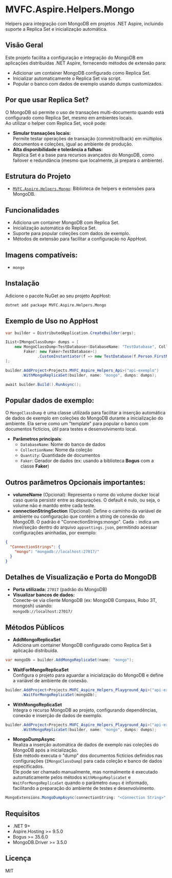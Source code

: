 # MVFC.Aspire.Helpers.Mongo

Helpers para integração com MongoDB em projetos .NET Aspire, incluindo suporte a Replica Set e inicialização automática.

## Visão Geral

Este projeto facilita a configuração e integração do MongoDB em aplicações distribuídas .NET Aspire, fornecendo métodos de extensão para:

- Adicionar um container MongoDB configurado como Replica Set.
- Inicializar automaticamente o Replica Set via script.
- Popular o banco com dados de exemplo usando dumps customizados.

## Por que usar Replica Set?

O MongoDB só permite o uso de transações multi-documento quando está configurado como Replica Set, mesmo em ambientes locais.  
Ao utilizar o helper com Replica Set, você pode:

- **Simular transações locais:**  
  Permite testar operações de transação (commit/rollback) em múltiplos documentos e coleções, igual ao ambiente de produção.
- **Alta disponibilidade e tolerância a falhas:**  
  Replica Set é a base para recursos avançados do MongoDB, como failover e redundância (mesmo que localmente, já prepara o ambiente).

## Estrutura do Projeto

- [`MVFC.Aspire.Helpers.Mongo`](MVFC.Aspire.Helpers.Mongo.csproj): Biblioteca de helpers e extensões para MongoDB.

## Funcionalidades

- Adiciona um container MongoDB com Replica Set.
- Inicialização automática do Replica Set.
- Suporte para popular coleções com dados de exemplo.
- Métodos de extensão para facilitar a configuração no AppHost.

## Imagens compatíveis:
 - `mongo`

## Instalação

Adicione o pacote NuGet ao seu projeto AppHost:

```sh
dotnet add package MVFC.Aspire.Helpers.Mongo
```

## Exemplo de Uso no AppHost

```csharp
var builder = DistributedApplication.CreateBuilder(args);

IList<IMongoClassDump> dumps = [
    new MongoClassDump<TestDatabase>(DatabaseName: "TestDatabase", CollectionName: "TestCollection", Quantity: 100,
        Faker: new Faker<TestDatabase>()
              .CustomInstantiator(f => new TestDatabase(f.Person.FirstName, f.Person.Cpf())))
];

builder.AddProject<Projects.MVFC_Aspire_Helpers_Api>("api-exemplo")
       .WithMongoReplicaSet(builder, name: "mongo", dumps: dumps);

await builder.Build().RunAsync();
```

## Popular dados de exemplo:
  O `MongoClassDump` é uma classe utilizada para facilitar a inserção automática de dados de exemplo em coleções do MongoDB durante a inicialização do ambiente. Ela serve como um "template" para popular o banco com documentos fictícios, útil para testes e desenvolvimento local.

* **Parâmetros principais**:
    - `DatabaseName`: Nome do banco de dados
    - `CollectionName`: Nome da coleção
    - `Quantity`: Quantidade de documentos
    - `Faker`: Gerador de dados (ex: usando a biblioteca **Bogus** com a classe **Faker**)

## Outros parâmetros Opcionais importantes:
  - **volumeName** (Opcional): Representa o nome do volume docker local caso queria persistir entre as depurações. O default é nulo, ou seja, o volume não é mantdo entre cada teste. 
  - **connectionStringSection** (Opcional): Define o caminho da variável de ambiente ou configuração que contém a string de conexão do MongoDB. O padrão é "ConnectionStrings:mongo". Cada `:` indica um nível/seção dentro do arquivo `appsettings.json`, permitindo acessar configurações aninhadas, por exemplo:

  ```json
  {
    "ConnectionStrings": {
      "mongo": "mongodb://localhost:27017/"
    }
  }
  ```

## Detalhes de Visualização e Porta do MongoDB

- **Porta utilizada:** `27017` (padrão do MongoDB)
- **Visualizar bancos de dados:**  
  Conecte-se via cliente MongoDB (ex: MongoDB Compass, Robo 3T, mongosh) usando:  
  `mongodb://localhost:27017/`


## Métodos Públicos

- **AddMongoReplicaSet**  
  Adiciona um container MongoDB configurado como Replica Set à aplicação distribuída.

```csharp
var mongoDb = builder.AddMongoReplicaSet(name: "mongo");
```

- **WaitForMongoReplicaSet**  
  Configura o projeto para aguardar a inicialização do MongoDB e define a variável de ambiente de conexão.

```csharp
builder.AddProject<Projects.MVFC_Aspire_Helpers_Playground_Api>("api-exemplo")
       .WaitForMongoReplicaSet(mongoDb);
```

- **WithMongoReplicaSet**  
  Integra o recurso MongoDB ao projeto, configurando dependências, conexão e inserção de dados de exemplo.

```csharp
builder.AddProject<Projects.MVFC_Aspire_Helpers_Playground_Api>("api-exemplo")
       .WithMongoReplicaSet(builder, name: "mongo", dumps: dumps);
```

- **MongoDumpAsync**  
  Realiza a inserção automática de dados de exemplo nas coleções do MongoDB após a inicialização.  
  Este método executa o "dump" dos documentos fictícios definidos nas configurações (`IMongoClassDump`) para cada coleção e banco de dados especificados.  
  Ele pode ser chamado manualmente, mas normalmente é executado automaticamente pelos métodos `WithMongoReplicaSet` e `WaitForMongoReplicaSet` quando o parâmetro `dumps` é informado, facilitando a preparação do ambiente de testes e desenvolvimento.

```csharp
MongoExtensions.MongoDumpAsync(connectionString: "<Connection String>", dumps: dumps, ct: ct);
```

## Requisitos
- .NET 9+
- Aspire.Hosting >= 9.5.0
- Bogus >= 35.6.0
- MongoDB.Driver >= 3.5.0

## Licença
MIT